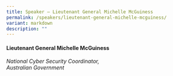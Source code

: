 ```yaml
---
title: Speaker – Lieutenant General Michelle McGuiness
permalink: /speakers/lieutenant-general-michelle-mcguiness/
variant: markdown
description: ""
---
```

#### **Lieutenant General Michelle McGuiness**

*National Cyber Security Coordinator, <br> Australian Government*